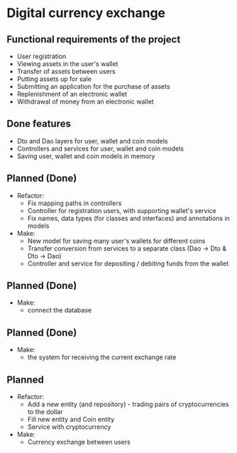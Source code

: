 # Digital currency exchange 
## Functional requirements of the project
- User registration
- Viewing assets in the user's wallet
- Transfer of assets between users
- Putting assets up for sale
- Submitting an application for the purchase of assets
- Replenishment of an electronic wallet
- Withdrawal of money from an electronic wallet

## Done features

- Dto and Dao layers for user, wallet and coin models
- Controllers and services for user, wallet and coin models
- Saving user, wallet and coin models in memory 

## Planned (Done)
- Refactor:
    - Fix mapping paths in controllers
    - Controller for registration users, with supporting wallet's service  
    - Fix names, data types (for classes and interfaces) and annotations in models
- Make:
    - New model for saving many user's wallets for different coins
    - Transfer conversion from services to a separate class (Dao -> Dto & Dto -> Dao)
    - Controller and service for depositing / debiting funds from the wallet

## Planned (Done)
- Make:
  - connect the database

## Planned (Done)
- Make:
  - the system for receiving the current exchange rate

## Planned
- Refactor:
  - Add a new entity (and repository) - trading pairs of cryptocurrencies to the dollar
  - Fill new entity and Coin entity
  - Service with cryptocurrency
- Make:
  - Currency exchange between users